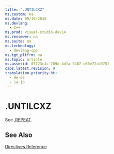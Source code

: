 ```yaml
---
title: ".UNTILCXZ"
ms.custom: na
ms.date: 09/19/2016
ms.devlang: 
  - C++
ms.prod: visual-studio-dev14
ms.reviewer: na
ms.suite: na
ms.technology: 
  - devlang-cpp
ms.tgt_pltfrm: na
ms.topic: article
ms.assetid: 07723c4c-789d-4dfa-9407-c60e72cb975f
caps.latest.revision: 9
translation.priority.ht: 
  - de-de
  - ja-jp
---
```

# .UNTILCXZ
See [.REPEAT](../vs140/.REPEAT.md).  
  
## See Also  
 [Directives Reference](../vs140/Directives-Reference.md)